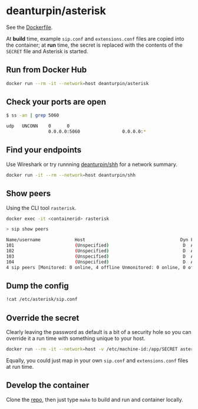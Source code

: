 # deanturpin/asterisk

See the [Dockerfile](https://github.com/deanturpin/asterisk/blob/main/Dockerfile).

At __build__ time, example `sip.conf` and `extensions.conf` files are copied into the container; at __run__ time, the secret is replaced with the contents of the `SECRET` file and Asterisk is started. 

## Run from Docker Hub

```bash
docker run --rm -it --network=host deanturpin/asterisk
```

## Check your ports are open

```bash
$ ss -an | grep 5060

udp   UNCONN    0      0
                0.0.0.0:5060                0.0.0.0:*
```

## Find your endpoints

Use Wireshark or try runnning [deanturpin/shh](https://hub.docker.com/r/deanturpin/shh) for a network summary.

```bash
docker run -it --rm --network=host deanturpin/shh
```

## Show peers

Using the CLI tool `rasterisk`.

```bash
docker exec -it <containerid> rasterisk
```

```bash
> sip show peers

Name/username             Host                                    Dyn Forcerport Comedia    ACL Port     Status      Description                      
101                       (Unspecified)                            D  Auto (No)  No             0        UNKNOWN                                      
102                       (Unspecified)                            D  Auto (No)  No             0        UNKNOWN                                      
103                       (Unspecified)                            D  Auto (No)  No             0        UNKNOWN                                      
104                       (Unspecified)                            D  Auto (No)  No             0        UNKNOWN                                      
4 sip peers [Monitored: 0 online, 4 offline Unmonitored: 0 online, 0 offline]
```

## Dump the config

```bash
!cat /etc/asterisk/sip.conf
```

## Override the secret

Clearly leaving the password as default is a bit of a security hole so you can override it a run time with something unique to your host.

```bash
docker run --rm -it --network=host -v /etc/machine-id:/app/SECRET asterisk
```

Equally, you could just map in your own `sip.conf` and `extensions.conf` files at run time.

## Develop the container

Clone the [repo](https://github.com/deanturpin/dev), then just type `make` to build and run and container locally.

